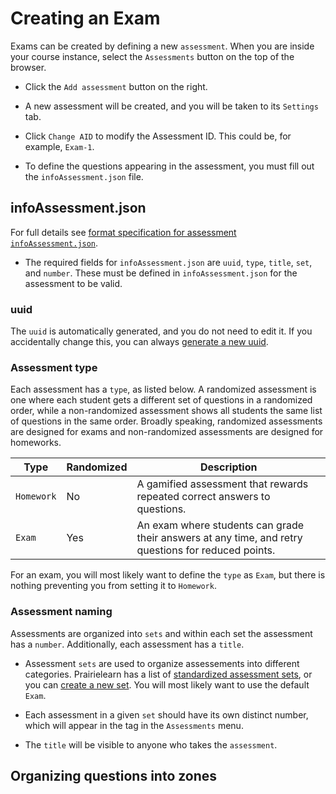 # Creating an Exam

Exams can be created by defining a new `assessment`.  When you are inside your course instance, select the `Assessments` button on the top of the browser.

* Click the `Add assessment` button on the right.

* A new assessment will be created, and you will be taken to its `Settings` tab.

* Click `Change AID` to modify the Assessment ID.  This could be, for example, `Exam-1`.

* To define the questions appearing in the assessment, you must fill out the `infoAssessment.json` file.

## infoAssessment.json
For full details see [format specification for assessment `infoAssessment.json`](https://github.com/PrairieLearn/PrairieLearn/blob/master/schemas/schemas/infoAssessment.json).

* The required fields for `infoAssessment.json` are `uuid`, `type`, `title`, `set`, and `number`.  These must be defined in `infoAssessment.json` for the assessment to be valid.

### uuid
The `uuid` is automatically generated, and you do not need to edit it.  If you accidentally change this, you can always [generate a new uuid](https://www.uuidgenerator.net/).

### Assessment type

Each assessment has a `type`, as listed below. A randomized assessment is one where each student gets a different set of questions in a randomized order, while a non-randomized assessment shows all students the same list of questions in the same order. Broadly speaking, randomized assessments are designed for exams and non-randomized assessments are designed for homeworks.

Type        | Randomized | Description
---         | ---        | ---
`Homework`  | No         | A gamified assessment that rewards repeated correct answers to questions.
`Exam`      | Yes        | An exam where students can grade their answers at any time, and retry questions for reduced points.

For an exam, you will most likely want to define the `type` as `Exam`, but there is nothing preventing you from setting it to `Homework`.

### Assessment naming

Assessments are organized into `sets` and within each set the assessment has a `number`.  Additionally, each assessment has a `title`. 

* Assessment `sets` are used to organize assessements into different categories.  Prairielearn has a list of [standardized assessment sets](course.md/#assessments), or you can [create a new set](course.md/#newset).  You will most likely want to use the default `Exam`.

* Each assessment in a given `set` should have its own distinct number, which will appear in the tag in the `Assessments` menu.

* The `title` will be visible to anyone who takes the `assessment`.

## Organizing questions into zones
